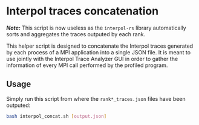 # Interpol traces concatenation

***Note:*** This script is now useless as the `interpol-rs` library automatically sorts and aggregates the traces outputed by each rank.

This helper script is designed to concatenate the Interpol traces generated by each process of a MPI application into a single JSON file. 
It is meant to use jointly with the Interpol Trace Analyzer GUI in order to gather the information of every MPI call performed by the profiled program.

## Usage
Simply run this script from where the `rank*_traces.json` files have been outputed:
```bash
bash interpol_concat.sh [output.json]
```
